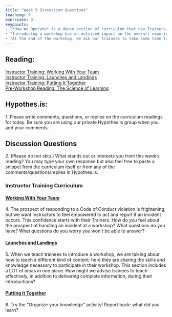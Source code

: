 ```yaml
--- 
title: "Week 9 Discussion Questions"    
teaching: 0 
exercises: 0
keypoints:  
- "*How We Operate* is a dense section of curriculum that new Trainers often find intimidating to teach. However, preparing this section will improve your understanding of how The Carpentries works and will prepare you to answer questions more broadly."
- "Introducing a workshop has an outsized impact on the overall experience of the workshop. In addition to emphasizing preparation, it can be helpful to encourage trainees to think about this as a teaching challenge."
- "At the end of the workshop, we ask our trainees to take some time to organize some of the information they have learned. This is also a useful exercise to practice when preparing to teach the workshop!"
---
```


## Reading:
 
[Instructor Training: Working With Your Team](https://data-lessons.github.io/instructor-training/21-management/index.html)  
[Instructor Training: Launches and Landings](https://data-lessons.github.io/instructor-training/23-introductions/index.html)  
[Instructor Training: Putting It Together](https://data-lessons.github.io/instructor-training/24-practices/index.html)  
[Pre-Workshop Reading: The Science of Learning](https://carpentries.github.io/instructor-training/files/papers/science-of-learning-2015.pdf)  


## Hypothes.is:
1\. Please write comments, questions, or replies on the curriculum readings for today. Be sure you are using our private Hypothes.is group when you add your comments.

## Discussion Questions

2\. (Please do not skip.) What stands out or interests you from this week’s reading? You may type your own response but also feel free to paste a snippet from the curriculum itself or from any of the comments/questions/replies in Hypothes.is.

### Instructor Training Curriculum

#### [Working With Your Team](https://data-lessons.github.io/instructor-training/21-management/index.html)
4\. The prospect of responding to a Code of Conduct violation is frightening, but we want Instructors to feel empowered to act and report if an incident occurs. This confidence starts with their Trainers. How do *you* feel about the prospect of handling an incident at a workshop? What questions do you have? What questions do you worry you won't be able to answer? 

#### [Launches and Landings](https://data-lessons.github.io/instructor-training/23-introductions/index.html)
5\. When we teach trainees to introduce a workshop, we are  talking about how to teach a different kind of content: here they are sharing the skills and knowledge necessary to participate in their workshop. This section includes a LOT of ideas in one place. How might we advise trainees to teach effectively, in addition to delivering complete information, during their introductions? 

#### [Putting It Together](https://data-lessons.github.io/instructor-training/24-practices/index.html) 

6\. Try the "Organize your knowledge" activity! Report back: what did you learn?
